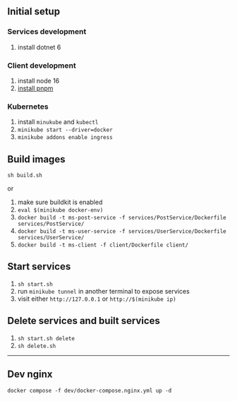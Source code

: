 ## Initial setup

### Services development
1. install dotnet 6

### Client development
1. install node 16
2. [install pnpm](https://pnpm.io/installation)

### Kubernetes
1. install `minukube` and `kubectl`
2. `minikube start --driver=docker`
3. `minikube addons enable ingress`


## Build images
`sh build.sh`

or
1. make sure buildkit is enabled
2. `eval $(minikube docker-env)`
3. `docker build -t ms-post-service -f services/PostService/Dockerfile services/PostService/`
4. `docker build -t ms-user-service -f services/UserService/Dockerfile services/UserService/`
5. `docker build -t ms-client -f client/Dockerfile client/`


## Start services
1. `sh start.sh`
2. run `minikube tunnel` in another terminal to expose services
3. visit either `http://127.0.0.1` or `http://$(minikube ip)`

## Delete services and built services
1. `sh start.sh delete`
2. `sh delete.sh`

---

## Dev nginx
```
docker compose -f dev/docker-compose.nginx.yml up -d
```
